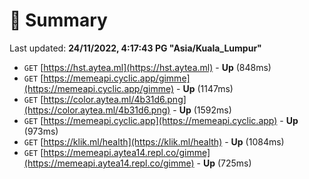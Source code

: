 # 📖 Summary
Last updated: **24/11/2022, 4:17:43 PG "Asia/Kuala_Lumpur"**

- `GET` [https://hst.aytea.ml](https://hst.aytea.ml) - **Up** (848ms)
- `GET` [https://memeapi.cyclic.app/gimme](https://memeapi.cyclic.app/gimme) - **Up** (1147ms)
- `GET` [https://color.aytea.ml/4b31d6.png](https://color.aytea.ml/4b31d6.png) - **Up** (1592ms)
- `GET` [https://memeapi.cyclic.app](https://memeapi.cyclic.app) - **Up** (973ms)
- `GET` [https://klik.ml/health](https://klik.ml/health) - **Up** (1084ms)
- `GET` [https://memeapi.aytea14.repl.co/gimme](https://memeapi.aytea14.repl.co/gimme) - **Up** (725ms)

